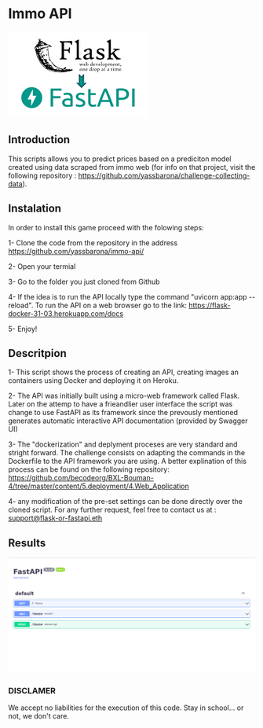 # Immo API

![alt text](/assets/download.png)

## Introduction

This scripts allows you to predict prices based on a prediciton model created using data scraped from immo web (for info on that project, visit the following repository : https://github.com/yassbarona/challenge-collecting-data).

## Instalation

In order to install this game proceed with the folowing steps:

  1- Clone the code from the repository in the address https://github.com/yassbarona/immo-api/
  
  2- Open your termial
  
  3- Go to the folder you just cloned from Github
  
  4- If the idea is to run the API locally type the command "uvicorn app:app --reload". To run the API on a web browser go to the link: https://flask-docker-31-03.herokuapp.com/docs

  5- Enjoy!
  
  ## Descritpion
  
  1- This script shows the process of creating an API, creating images an containers using Docker and deploying it on Heroku.
  
  2- The API was initially built using a micro-web framework called Flask. Later on the attemp to have a frieandlier user interface the script was change to use FastAPI as its framework since the prevously mentioned generates automatic interactive API documentation (provided by Swagger UI)

  3- The "dockerization" and deplyment proceses are very standard and stright forward. The challenge consists on adapting the commands in the Dockerfile to the API framework you are using. A better explination of this process can be found on the following repository: https://github.com/becodeorg/BXL-Bouman-4/tree/master/content/5.deployment/4.Web_Application
  
  4- any modification of the pre-set settings can be done directly over the cloned script. For any further request, feel free to contact us at : support@flask-or-fastapi.eth
  
  ## Results
  
  ![alt text](/assets/Screenshot.png)
  
  ### DISCLAMER
  We accept no liabilities for the execution of this code. Stay in school... or not, we don't care.
